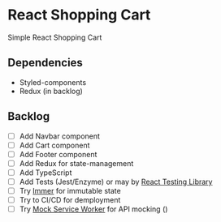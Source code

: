 # React Shopping Cart

Simple React Shopping Cart


## Dependencies
* Styled-components
* Redux (in backlog)

## Backlog

- [ ] Add Navbar component
- [ ] Add Cart component
- [ ] Add Footer component
- [ ] Add Redux for state-management
- [ ] Add TypeScript
- [ ] Add Tests (Jest/Enzyme) or may by [React Testing Library](https://github.com/testing-library/react-testing-library)
- [ ] Try [Immer](https://github.com/immerjs/immer) for immutable state
- [ ] Try to CI/CD for demployment
- [ ] Try [Mock Service Worker](https://github.com/mswjs/msw) for API mocking ()
